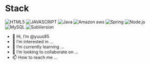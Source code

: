 # Stack  
<img alt="HTML5" src ="https://img.shields.io/badge/HTML5-FD393B.svg?&style=for-the-badge&logo=html&logoColor=white"/>
<img alt="JAVASCRIPT" src ="https://img.shields.io/badge/JavaScript-F7DF1E.svg?&style=for-the-badge&logo=javascript&logoColor=white"/>
<img alt="Java" src ="https://img.shields.io/badge/Java-007396.svg?&style=for-the-badge&logo=Java&logoColor=white"/>
<img alt="Amazon aws" src ="https://img.shields.io/badge/amazonaws-232F3E.svg?&style=for-the-badge&logo=amazonaws&logoColor=white"/>
<img alt="Spring" src ="https://img.shields.io/badge/Spring-6DB33F.svg?&style=for-the-badge&logo=Spring&logoColor=white"/>
<img alt="Node.js" src ="https://img.shields.io/badge/Node.js-339933.svg?&style=for-the-badge&logo=Node.js&logoColor=white"/>
<img alt="MySQL" src ="https://img.shields.io/badge/MySQL-4479A1.svg?&style=for-the-badge&logo=MySQL&logoColor=white"/>
<img alt="SubVersion" src ="https://img.shields.io/badge/SubVersion-809CC9.svg?&style=for-the-badge&logo=SubVersion&logoColor=white"/>

- 👋 Hi, I’m @yuus95
- 👀 I’m interested in ...
- 🌱 I’m currently learning ...
- 💞️ I’m looking to collaborate on ...
- 📫 How to reach me ...

<!---
yuus95/yuus95 is a ✨ special ✨ repository because its `README.md` (this file) appears on your GitHub profile.
You can click the Preview link to take a look at your changes.
--->
